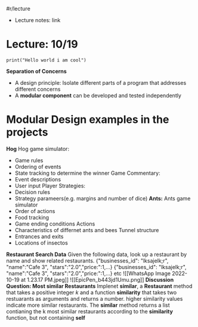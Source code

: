 #r/lecture
- Lecture notes: link

# Lecture: 10/19
```jupyter
print("Hello world i am cool")
```
**Separation of Concerns**
- A design principle: Isolate different parts of a program that addresses different concerns
- A **modular component** can be developed and tested independently 

# Modular Design examples in the projects
**Hog**
Hog game simulator:
- Game rules
- Ordering of events
- State tracking to determine the winner
Game Commentary:
- Event descriptions
- User input
Player Strategies:
- Decision rules
- Strategy parameers(e.g. margins and number of dice)
**Ants:**
Ants game simulator
- Order of actions
- Food tracking
- Game ending conditions
Actions
- Characteristics of differnet ants and bees
Tunnel structure
- Entrances and exits 
- Locations of insectos

**Restaurant Search Data**
Given the following data, look up a restaurant by name and show related restaurants.
{"businesses_id": "lksajelk;r", "name":"Cafe 3", "stars":"2.0","price:":1,...}
{"businesses_id": "lksajelk;r", "name":"Cafe 3", "stars":"2.0","price:":1,...} etc
![[WhatsApp Image 2022-10-19 at 1.23.17 PM.jpeg]]
![[EpicPen_b443jd1Umu.png]]
**Discussion Question: Most similar Restaurants**
Implenet **similar**, a **Restaurant** method that takes a positive integer $k$ and a function **similarity** that takes two restuarants as arguments and returns a number. higher similarity values indicate more similar restaurants. The **similar** method returns a list contianing the k most similar restaurants according to the **similarity** function, but not containing **self**


